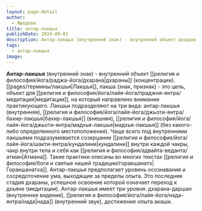 ```yaml
---
layout: page-detail
author:
  - Яшодеви
title: антар-лакшья
publishDate: 2024-09-01
description: Антар-лакшья (внутренний знак) - внутренний объект дхараны (концентрации).
tags:
  - антар-лакшья
image:
---
```

**Антар-лакшья** (внутренний знак) - внутренний объект [[религия и философия/йога/раджа-йога/дхарана|дхараны]] (концентрации). 
[[pages/термины/лакшья|Лакшья]], лакша (знак, признак) - это цель, объект для [[религия и философия/йога/лайя-йога/праджня-янтра/медитация|медитации]], на который направлено внимание практикующего. Лакшьи подразделяют на три вида: антар-лакшья (внутренняя), [[религия и философия/йога/лайя-йога/джьоти-янтра/бахир-лакшья|бахир-лакшья]] (внешняя), [[религия и философия/йога/лайя-йога/джьоти-янтра/мадхья-лакшья|мадхья-лакшья]] (без какого-либо определенного местоположения). Чаще всего под внутренними лакшьями подразумевается созерцание [[религия и философия/йога/лайя-йога/шакти-янтра/кундалини|кундалини]] внутри каждой чакры, чакр внутри тела и себя как [[религия и философия/адвайта-веданта/атман|Атмана]]. Такие практики описаны во многих текстах [[религия и философия/боги и святые нашей традиции/горакшанатх|Горакшанатха]].
Антар-лакшья предполагает уровень осознавания и сосредоточение ума, выходящие за пределы опыта. Это последняя стадия дхараны, успешное освоение которой означает переход к дхьяне (медитации). Антар-лакшья имеет три уровня: дхарана-даршан (внутреннее видение), [[религия и философия/йога/лайя-йога/нада-янтра/нада|нада]] (внутренний звук), достижение опыта акаши.

